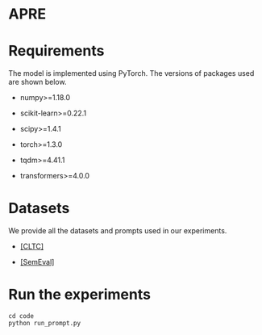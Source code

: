 # APRE

Requirements
==========

The model is implemented using PyTorch. The versions of packages used are shown below.


*	numpy>=1.18.0

*	scikit-learn>=0.22.1

*	scipy>=1.4.1

*	torch>=1.3.0

*	tqdm>=4.41.1

*	transformers>=4.0.0



Datasets
==========

We provide all the datasets and prompts used in our experiments.

+ [[CLTC]](./datasets/cltc)

+ [[SemEval]](./datasets/semeval)



Run the experiments
==========



```angular2html
cd code
python run_prompt.py
```
